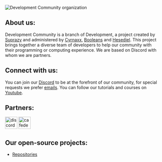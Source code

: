 ![Development Community organization](https://media.discordapp.net/attachments/914956240050872401/914956612639293531/banner_development_community.png?width=900&height=371)

## About us:
Development Community is a branch of Development, a project created by <a href="https://github.com/SUPRAZY-DEV">Suprazy</a> and administered by <a href="https://github.com/Cyrnax24">Cyrnaxx</a>, <a href="https://github.com/booleans-oss">Booleans</a> and <a href="https://github.com/Hesedi3l">Hesediel</a>. This project brings together a diverse team of developers to help our community with their programming or computing experience. We are based on Discord with whom we are partners.

## Connect with us:
You can join our [Discord](https://discord.gg/dev-community) to be at the forefront of our community, for special requests we prefer <a href="mailto:suport@dev-community.tech">emails</a>. You can follow our tutorials and courses on <a href="https://youtube.com/DevelopmentCommunityFR">Youtube</a>.

## Partners:
<p align="left">
<a href="https://discord.com/"><img src="https://logodownload.org/wp-content/uploads/2017/11/discord-logo-0.png" alt="discord" width="40" height="40"/></a>
<a href="https://discord.com/invite/cafedesdevs"><img src="https://media.discordapp.net/attachments/859164683834490944/960442600706420786/a_85f8d29288d678dab45fd9332d8555bd.webp" alt="cafedesdevs" width="40" height="40"/></a>
</p>

## Our open-source projects:
* [Repositories](https://github.com/orgs/development-community/repositories)
